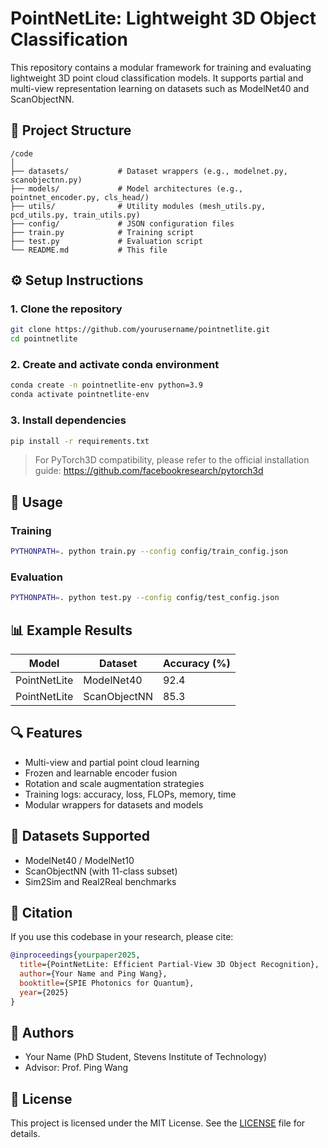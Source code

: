 # PointNetLite: Lightweight 3D Object Classification

This repository contains a modular framework for training and evaluating lightweight 3D point cloud classification models. It supports partial and multi-view representation learning on datasets such as ModelNet40 and ScanObjectNN.

## 📁 Project Structure

```
/code
│
├── datasets/           # Dataset wrappers (e.g., modelnet.py, scanobjectnn.py)
├── models/             # Model architectures (e.g., pointnet_encoder.py, cls_head/)
├── utils/              # Utility modules (mesh_utils.py, pcd_utils.py, train_utils.py)
├── config/             # JSON configuration files
├── train.py            # Training script
├── test.py             # Evaluation script
└── README.md           # This file
```

## ⚙️ Setup Instructions

### 1. Clone the repository
```bash
git clone https://github.com/yourusername/pointnetlite.git
cd pointnetlite
```

### 2. Create and activate conda environment
```bash
conda create -n pointnetlite-env python=3.9
conda activate pointnetlite-env
```

### 3. Install dependencies
```bash
pip install -r requirements.txt
```

> For PyTorch3D compatibility, please refer to the official installation guide: https://github.com/facebookresearch/pytorch3d

## 🚀 Usage

### Training
```bash
PYTHONPATH=. python train.py --config config/train_config.json
```

### Evaluation
```bash
PYTHONPATH=. python test.py --config config/test_config.json
```

## 📊 Example Results

| Model         | Dataset      | Accuracy (%) |
|---------------|--------------|--------------|
| PointNetLite  | ModelNet40   | 92.4         |
| PointNetLite  | ScanObjectNN | 85.3         |

## 🔍 Features

- Multi-view and partial point cloud learning
- Frozen and learnable encoder fusion
- Rotation and scale augmentation strategies
- Training logs: accuracy, loss, FLOPs, memory, time
- Modular wrappers for datasets and models

## 🧪 Datasets Supported

- ModelNet40 / ModelNet10
- ScanObjectNN (with 11-class subset)
- Sim2Sim and Real2Real benchmarks

## 📝 Citation

If you use this codebase in your research, please cite:

```bibtex
@inproceedings{yourpaper2025,
  title={PointNetLite: Efficient Partial-View 3D Object Recognition},
  author={Your Name and Ping Wang},
  booktitle={SPIE Photonics for Quantum},
  year={2025}
}
```

## 👤 Authors

- Your Name (PhD Student, Stevens Institute of Technology)
- Advisor: Prof. Ping Wang

## 📄 License

This project is licensed under the MIT License. See the [LICENSE](LICENSE) file for details.
